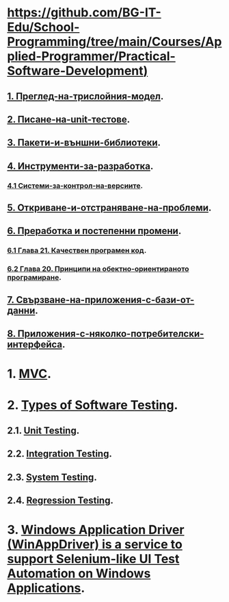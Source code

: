 # [https://github.com/BG-IT-Edu/School-Programming/tree/main/Courses/Applied-Programmer/Practical-Software-Development)](https://github.com/BG-IT-Edu/School-Programming/tree/main/Courses/Applied-Programmer/Practical-Software-Development)  
## [1. Преглед-на-трислойния-модел](https://github.com/BG-IT-Edu/School-Programming/tree/main/Courses/Applied-Programmer/Practical-Software-Development/1.%D0%9F%D1%80%D0%B5%D0%B3%D0%BB%D0%B5%D0%B4-%D0%BD%D0%B0-%D1%82%D1%80%D0%B8%D1%81%D0%BB%D0%BE%D0%B9%D0%BD%D0%B8%D1%8F-%D0%BC%D0%BE%D0%B4%D0%B5%D0%BB).
## [2. Писане-на-unit-тестове](https://github.com/BG-IT-Edu/School-Programming/tree/main/Courses/Applied-Programmer/Practical-Software-Development/2.%D0%9F%D0%B8%D1%81%D0%B0%D0%BD%D0%B5-%D0%BD%D0%B0-unit-%D1%82%D0%B5%D1%81%D1%82%D0%BE%D0%B2%D0%B5).
## [3. Пакети-и-външни-библиотеки](https://github.com/BG-IT-Edu/School-Programming/tree/main/Courses/Applied-Programmer/Practical-Software-Development/6.%D0%9F%D0%B0%D0%BA%D0%B5%D1%82%D0%B8-%D0%B8-%D0%B2%D1%8A%D0%BD%D1%88%D0%BD%D0%B8-%D0%B1%D0%B8%D0%B1%D0%BB%D0%B8%D0%BE%D1%82%D0%B5%D0%BA%D0%B8).
## [4. Инструменти-за-разработка](https://github.com/BG-IT-Edu/School-Programming/tree/main/Courses/Applied-Programmer/Practical-Software-Development/5.%D0%98%D0%BD%D1%81%D1%82%D1%80%D1%83%D0%BC%D0%B5%D0%BD%D1%82%D0%B8-%D0%B7%D0%B0-%D1%80%D0%B0%D0%B7%D1%80%D0%B0%D0%B1%D0%BE%D1%82%D0%BA%D0%B0).
### [4.1 Системи-за-контрол-на-версиите](https://github.com/BG-IT-Edu/School-Programming/tree/main/Courses/Applied-Programmer/Programming-Fundamentals/01-%D0%A1%D0%B8%D1%81%D1%82%D0%B5%D0%BC%D0%B8-%D0%B7%D0%B0-%D0%BA%D0%BE%D0%BD%D1%82%D1%80%D0%BE%D0%BB-%D0%BD%D0%B0-%D0%B2%D0%B5%D1%80%D1%81%D0%B8%D0%B8%D1%82%D0%B5).
## [5. Откриване-и-отстраняване-на-проблеми](https://github.com/BG-IT-Edu/School-Programming/tree/main/Courses/Applied-Programmer/Practical-Software-Development/3.%D0%9E%D1%82%D0%BA%D1%80%D0%B8%D0%B2%D0%B0%D0%BD%D0%B5-%D0%B8-%D0%BE%D1%82%D1%81%D1%82%D1%80%D0%B0%D0%BD%D1%8F%D0%B2%D0%B0%D0%BD%D0%B5-%D0%BD%D0%B0-%D0%BF%D1%80%D0%BE%D0%B1%D0%BB%D0%B5%D0%BC%D0%B8).
## [6. Преработка и постепенни промени](https://github.com/BG-IT-Edu/School-Programming/tree/main/Courses/Applied-Programmer/Practical-Software-Development/4.%D0%9F%D1%80%D0%B5%D1%80%D0%B0%D0%B1%D0%BE%D1%82%D0%BA%D0%B0-%D0%B8-%D0%BF%D0%BE%D1%81%D1%82%D0%B5%D0%BF%D0%B5%D0%BD%D0%BD%D0%B8-%D0%BF%D1%80%D0%BE%D0%BC%D0%B5%D0%BD%D0%B8).
### [6.1 Глава 21. Качествен програмен код](https://introprogramming.info/intro-csharp-book/read-online/glava21-kachestven-programen-kod/).
### [6.2 Глава 20. Принципи на обектно-ориентираното програмиране](https://introprogramming.info/intro-csharp-book/read-online/glava20-principi-na-obektno-orientiranoto-programirane/).
## [7. Свързване-на-приложения-с-бази-от-данни](https://github.com/BG-IT-Edu/School-Programming/tree/main/Courses/Applied-Programmer/Practical-Software-Development/7.%D0%A1%D0%B2%D1%8A%D1%80%D0%B7%D0%B2%D0%B0%D0%BD%D0%B5-%D0%BD%D0%B0-%D0%BF%D1%80%D0%B8%D0%BB%D0%BE%D0%B6%D0%B5%D0%BD%D0%B8%D1%8F-%D1%81-%D0%B1%D0%B0%D0%B7%D0%B8-%D0%BE%D1%82-%D0%B4%D0%B0%D0%BD%D0%BD%D0%B8).
## [8. Приложения-с-няколко-потребителски-интерфейса](https://github.com/BG-IT-Edu/School-Programming/tree/main/Courses/Applied-Programmer/Practical-Software-Development/8.%D0%9F%D1%80%D0%B8%D0%BB%D0%BE%D0%B6%D0%B5%D0%BD%D0%B8%D1%8F-%D1%81-%D0%BD%D1%8F%D0%BA%D0%BE%D0%BB%D0%BA%D0%BE-%D0%BF%D0%BE%D1%82%D1%80%D0%B5%D0%B1%D0%B8%D1%82%D0%B5%D0%BB%D1%81%D0%BA%D0%B8-%D0%B8%D0%BD%D1%82%D0%B5%D1%80%D1%84%D0%B5%D0%B9%D1%81%D0%B0).
# 1. [MVC](https://github.com/vakovsky/11/blob/main/mvc).
# 2. [Types of Software Testing](https://www.geeksforgeeks.org/types-software-testing/).
## 2.1. [Unit Testing](https://www.guru99.com/unit-testing-guide.html).
## 2.2. [Integration Testing](https://www.guru99.com/integration-testing.html).
## 2.3. [System Testing](https://www.guru99.com/system-testing.html).
## 2.4. [Regression Testing](https://www.guru99.com/regression-testing.html).
# 3. [Windows Application Driver (WinAppDriver) is a service to support Selenium-like UI Test Automation on Windows Applications](https://github.com/microsoft/WinAppDriver/tree/master).
